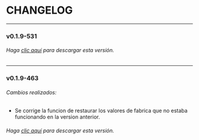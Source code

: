 # CHANGELOG
---
### v0.1.9-531 

###### Haga [clic aquí](https://github.com/surixArg/mqtt_call/tree/main/v0.1.9-531) para descargar esta versión.

---

### v0.1.9-463
###### Cambios realizados:
* Se corrige la funcion de restaurar los valores de fabrica que no estaba funcionando en la version anterior. 

###### Haga [clic aquí](https://github.com/surixArg/mqtt_call/tree/main/v0.1.9-463) para descargar esta versión.

